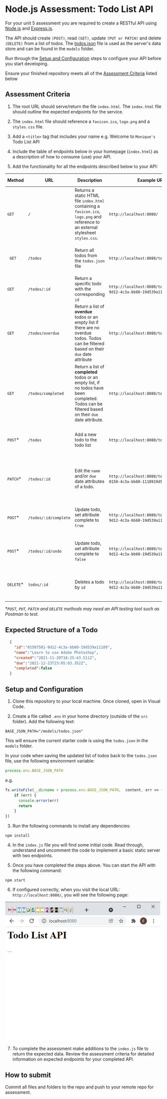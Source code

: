 # Node.js Assessment: Todo List API

For your unit 5 assessment you are required to create a RESTful API  using [Node.js](https://nodejs.org/en/) and [Express.js](https://expressjs.com/).

The API should create `(POST)`, read `(GET)`, update `(PUT or PATCH)` and delete `(DELETE)` from a list of todos. The [todos.json](src/models/todos.json) file is used as the server's data store and can be found in the `models` folder.

Run through the [Setup and Configuration](#setup-and-configuration) steps to configure your API before you start developing.

Ensure your finished repository meets all of the [Assessment Criteria](#assessment-criteria) listed below

## Assessment Criteria

1. The root URL should serve/return the file `index.html`. The `index.html` file should outline the expected endpoints for the service.

1. The `index.html` file should reference a `favicon.ico`, `logo.png` and a `styles.css` file.

1. Add a `<title>` tag that includes your name e.g. Welcome to `Monique's` Todo List API

1. Include the table of endpoints below in your homepage (`index.html`) as a description of how to consume (use) your API.

1. Add the functionality for all the endpoints described below to your API:

| Method | URL | Description | Example URL | Request Body | Status Code | Response Body |
|---|---|---|---|---|---|---|
| `GET` | `/`| Returns a static HTML file `index.html` containing a `favicon.ico`, `logo.png` and reference to an external stylesheet `styles.css`. | `http://localhost:8080/` | | 200 | HTML page|
|` GET` | `/todos` | Return all todos from the `todos.json` file  | `http://localhost:8080/todos` | | 200 | `[{"id":"01507581-9d12-4c3a-bb60-19d539a11189","name":"Learn to use Adobe Photoshop","created":"2021-11-20T18:25:43.511Z","due":"2021-12-23T23:05:03.352Z","completed":false}, {...}, {...} ]` |
| `GET` | `/todos/:id` | Return a specific todo with the corresponding `id` | `http://localhost:8080/todos/01507581-9d12-4c3a-bb60-19d539a11189` | | 200 or 404 if id not found | `{"id":"01507581-9d12-4c3a-bb60-19d539a11189","name":"Learn to use Adobe Photoshop","created":"2021-11-20T18:25:43.511Z","due":"2021-12-23T23:05:03.352Z","completed":false}` |
| `GET` | `/todos/overdue` | Return a list of __overdue__ todos or an empty list if there are no overdue todos. Todos can be filtered based on their `due` date attribute |`http://localhost:8080/todos/overdue` | | 200 |`[]` or `[{todo1},{todo2},{...}]` |
| `GET` | `/todos/completed` | Return a list of __completed__ todos or an empty list, if no todos have been completed. Todos can be filtered based on their `due` date attribute. | `http://localhost:8080/todos/completed` | | 200 | `[]` or `[{todo1},{todo2},{...}]` |
| `POST`* | `/todos` | Add a new todo to the todo list | `http://localhost:8080/todos` | `{'name' : 'Buy oatmilk x 2', 'due':'2021-11-20T18:25:43.511Z'}` | 201 (Created), 400 if incorrect data submitted| |
| `PATCH`* | `/todos/:id` | Edit the `name` and/or `due` date attributes of a todo.  | `http://localhost:8080/todos/:9d127581-0150-4c3a-bb60-1118919d539a` | `{"name":"Buy 3 Cartons of Oat Milk","due":"2021-12-23T18:25:43.511Z"}` | 200 (OK) or 400 (Bad Request) if invalid id or request attributes |  | `http://localhost:8080/todos/01507581-9d12-4c3a-bb60-19d539a11189` | | 200 | |
| `POST`* | `/todos/:id/complete` | Update todo, set attribute complete to `true` | `http://localhost:8080/todos/01507581-9d12-4c3a-bb60-19d539a11189/complete` | | 200 (OK) or 400 (Bad Request) if invalid id | |
| `POST`* | `/todos/:id/undo` | Update todo, set attribute complete to `false` |`http://localhost:8080/todos/01507581-9d12-4c3a-bb60-19d539a11189/undo` | | 200 (OK) or 400 (Bad Request) if invalid id | |
| `DELETE`* | `todos/:id` | Deletes a todo by `id` |`http://localhost:8080/todos/01507581-9d12-4c3a-bb60-19d539a11189` | | 200 (OK) or 400 (Bad Request) if invalid id | |

*_`POST`, `PUT`, `PATCH` and `DELETE` methods may need an API testing tool such as Postman to test._

## Expected Structure of a Todo

```json
  {
    "id":"01507581-9d12-4c3a-bb60-19d539a11189",
    "name":"Learn to use Adobe Photoshop",
    "created":"2021-11-20T18:25:43.511Z",
    "due":"2021-12-23T23:05:03.352Z",
    "completed":false
  }
```

## Setup and Configuration

1. Clone this repository to your local machine. Once cloned, open in Visual Code.

2. Create a file called `.env` in your home directory (outside of the `src` folder). Add the following text:

```
BASE_JSON_PATH="/models/todos.json"
```

This will ensure the current starter code is using the `todos.json` in the `models` folder.

In your code when saving the updated list of todos back to the `todos.json` file, use the following environment variable:

```javascript
process.env.BASE_JSON_PATH
```
e.g.
```javascript
fs.writeFile(__dirname + process.env.BASE_JSON_PATH,  content, err => {
    if (err) {
      console.error(err)
      return
    }
})
```

3. Run the following commands to install any dependencies:

```
npm install
```

4. In the `index.js` file you will find some initial code. Read through, understand and uncomment the code to implement a basic static server with two endpoints.

1. Once you have completed the steps above. You can start the API with the following command:

```
npm start
```

6. If configured correctly, when you visit the local URL: `http://localhost:8080/`, you will see the following page:

![index.html API Homepage](node-assessment.png "Title")

7. To complete the assessment make additions to the `index.js` file to return the expected data. Review the assessment criteria for detailed information on expected endpoints for your completed API.

## How to submit

Commit all files and folders to the repo and push to your remote repo for assessment.



